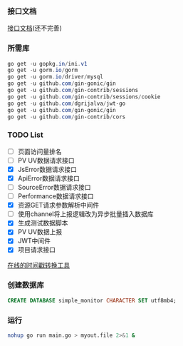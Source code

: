 ### 接口文档
[接口文档](https://console-docs.apipost.cn/preview/95682135f76a1af1/9c0599f944e37b86)(还不完善)

### 所需库
```powershell
go get -u gopkg.in/ini.v1
go get -u gorm.io/gorm
go get -u gorm.io/driver/mysql
go get -u github.com/gin-gonic/gin
go get -u github.com/gin-contrib/sessions
go get -u github.com/gin-contrib/sessions/cookie
go get -u github.com/dgrijalva/jwt-go
go get -u github.com/gin-gonic/gin
go get -u github.com/gin-contrib/cors
```

### TODO List
- [ ] 页面访问量排名
- [ ] PV UV数据请求接口
- [x] JsError数据请求接口
- [x] ApiError数据请求接口
- [ ] SourceError数据请求接口
- [ ] Performance数据请求接口
- [x] 资源GET请求参数解析中间件
- [ ] 使用channel将上报逻辑改为异步批量插入数据库
- [x] 生成测试数据脚本
- [x] PV UV数据上报
- [x] JWT中间件
- [x] 项目请求接口

[在线的时间戳转换工具](https://tool.lu/timestamp/)

### 创建数据库
```sql
CREATE DATABASE simple_monitor CHARACTER SET utf8mb4;
```

### 运行
```bash
nohup go run main.go > myout.file 2>&1 &
```